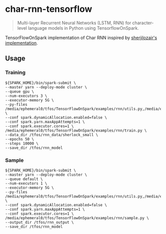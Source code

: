 # char-rnn-tensorflow

> Multi-layer Recurrent Neural Networks (LSTM, RNN) for character-level language models in Python using TensorflowOnSpark.


TensorFlowOnSpark implementation of Char RNN inspired by [sherjilozair's implementation](https://github.com//char-rnn-tensorflow).


## Usage

### Training
```
${SPARK_HOME}/bin/spark-submit \
--master yarn --deploy-mode cluster \
--queue gpu \
--num-executors 3 \
--executor-memory 5G \
--py-files /media/ephemeral0/tfos/TensorFlowOnSpark/examples/rnn/utils.py,/media/ephemeral0/tfos/TensorFlowOnSpark/examples/rnn/model.py \
--conf spark.dynamicAllocation.enabled=false \
--conf spark.yarn.maxAppAttempts=1 \
--conf spark.executor.cores=1 \
/media/ephemeral0/tfos/TensorFlowOnSpark/examples/rnn/train.py \
--data_dir /tfos/rnn_data/sherlock_small \
--epochs 50 \
--steps 10000 \
--save_dir /tfos/rnn_model
```

### Sample

```
${SPARK_HOME}/bin/spark-submit \
--master yarn --deploy-mode cluster \
--queue default \
--num-executors 1 \
--executor-memory 5G \
--py-files /media/ephemeral0/tfos/TensorFlowOnSpark/examples/rnn/utils.py,/media/ephemeral0/tfos/TensorFlowOnSpark/examples/rnn/model.py \
--conf spark.dynamicAllocation.enabled=false \
--conf spark.yarn.maxAppAttempts=1 \
--conf spark.executor.cores=1 \
/media/ephemeral0/tfos/TensorFlowOnSpark/examples/rnn/sample.py \
--output_dir /tfos/rnn_output \
--save_dir /tfos/rnn_model
```
